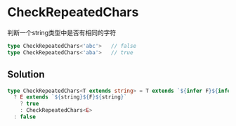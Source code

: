 # CheckRepeatedChars

判断一个string类型中是否有相同的字符

```ts
type CheckRepeatedChars<'abc'>   // false
type CheckRepeatedChars<'aba'>   // true
```

## Solution

```ts
type CheckRepeatedChars<T extends string> = T extends `${infer F}${infer E}`
  ? E extends `${string}${F}${string}`
    ? true
    : CheckRepeatedChars<E>
  : false
```
